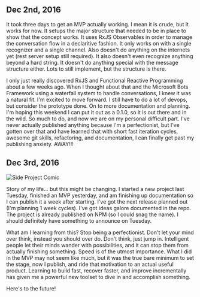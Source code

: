 ## Dec 2nd, 2016

It took three days to get an MVP actually working. I mean it is crude, but it
works for now. It setups the major structure that needed to be in place to show
that the concept works. It uses RxJS Observables in order to manage the
conversation flow in a declaritive fashion. It only works on with a single
recognizer and a single channel. Also doesn't do anything on the internets yet
(rest server setup still required). It also doesn't even recognize anything
beyond a hard string. It doesn't do anything special with the message structure
either. Lots to still implement, but the structure is there.

I only just really discovered RxJS and Functional Reactive Programming about a
few weeks ago. When I thought about that and the Microsoft Bots Framework using
a waterfall system to handle conversations, I knew it was a natural fit. I'm
excited to move forward. I still have to do a lot of devops, but consider the
prototype done. On to more documentation and planning. I'm hoping this weekend I
can put it out as a 0.1.0, so it is out there and in the wild. So much to do,
and now we are on my personal difficult part. I've never actually published
anything because I'm a perfectionist, but I've gotten over that and have learned
that with short fast iteration cycles, awesome git skills, refactoring, and
documentation, I can finally get past my publishing anxiety. AWAY!!!


## Dec 3rd, 2016

![Side Project Comic](http://www.commitstrip.com/wp-content/uploads/2014/11/Strip-Side-project-650-finalenglish.jpg)

Story of my life... but this might be changing. I started a new project last
Tuesday, finished an MVP yesterday, and am finishing up documentation so I can
publish it a week after starting. I've got the next release planned out (I'm
planning 1 week cycles). I've got ideas galore documented in the repo. The
project is already published on NPM (so I could snag the name). I should
definitely have something to announce on Tuesday.

What am I learning from this? Stop being a perfectionist. Don't let your mind
over think, instead you should over do. Don't think, just jump in. Intelligent
people let their minds wander with possibilities, and it can stop them from
actually finishing something. Speed is of the utmost importance. What I did in
the MVP may not seem like much, but it was the true bare minimum to set the
stage, now I publish, and ride that motivation to an actual useful product.
Learning to build fast, recover faster, and improve incrementally has given me a
powerful new toolset to dive in and accomplish something.

Here's to the future!
